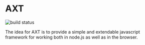 # AXT #
![build status](https://travis-ci.org/gabereiser/axt.svg)

The idea for AXT is to provide a simple and extendable javascript framework for working both in node.js as well as in the browser.

